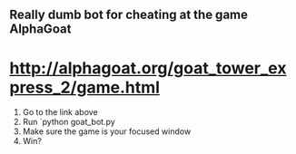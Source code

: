 ## Really dumb bot for cheating at the game AlphaGoat

# http://alphagoat.org/goat_tower_express_2/game.html

1. Go to the link above
2. Run `python goat_bot.py
3. Make sure the game is your focused window
4. Win?
